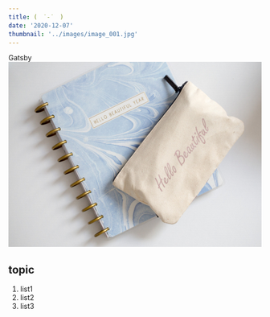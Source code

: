 ```yaml
---
title: (　˙-˙　)
date: '2020-12-07'
thumbnail: '../images/image_001.jpg'
---
```


Gatsby
![Sample](../images/image_001.jpg)

## topic

1. list1
2. list2
3. list3
